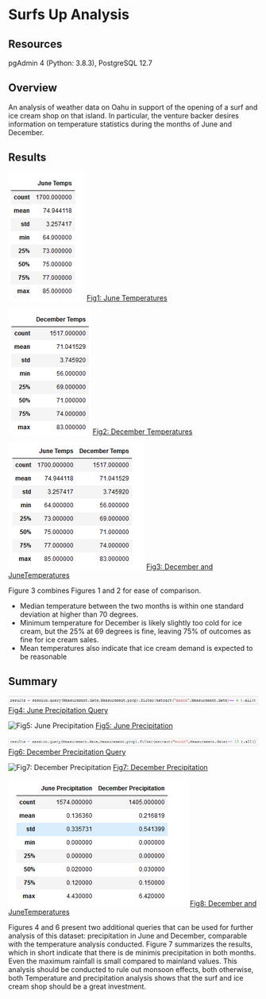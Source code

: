 # Surfs Up Analysis
## Resources
pgAdmin 4 (Python: 3.8.3), PostgreSQL 12.7


## Overview
An analysis of weather data on Oahu in support of the opening of a surf and ice cream shop on that island.  In particular, the venture backer desires information on temperature statistics during the months of June and December.



## Results


![Fig1: June Temperatures](other_resources/01_June_Temperatures.png)
[Fig1: June Temperatures](other_resources/01_June_Temperatures.png?raw=true "Figure 1: June Temperatures")




![Fig2: December Temperatures](other_resources/02_December_Temperatures.png)
[Fig2: December Temperatures](other_resources/02_December_Temperatures.png?raw=true "Figure 2: December Temperatures")





![Fig3: December And June Temperatures](other_resources/03_June_and_December_Temperatures.png)
[Fig3: December and JuneTemperatures](other_resources/03_June_and_December_Temperatures.png?raw=true "Figure 3: December Temperatures")

Figure 3 combines Figures 1 and 2 for ease of comparison. 
- Median temperature between the two months is within one standard deviation at higher than 70 degrees.
- Minimum temperature for December is likely slightly too cold for ice cream, but the 25% at 69 degrees is fine, leaving 75% of outcomes as fine for ice cream sales.
- Mean temperatures also indicate that ice cream demand is expected to be reasonable

## Summary



![Fig4: June Precipitation Query](other_resources/04_June_Precipitation_Query.png)
[Fig4: June Precipitation Query](other_resources/04_June_Precipitation_Query.png?raw=true "Figure 4: June Precipitation Query")


![Fig5: June Precipitation](other_resources/05_June_Precipitation.png)
[Fig5: June Precipitation](other_resources/05_June_Precipitation.png?raw=true "Figure 5: June Precipitation")







![Fig6: December Precipitation Query](other_resources/06_December_Precipitation_Query.png)
[Fig6: December Precipitation Query](other_resources/06_December_Precipitation_Query.png?raw=true "Figure 6: December Precipitation Query")



![Fig7: December Precipitation](other_resources/07_December_Precipitation.png)
[Fig7: December Precipitation](other_resources/07_December_Precipitation.png?raw=true "Figure 7: December Precipitation")













![Fig8: December And June Temperatures](other_resources/08_June_and_December_Precipitation.png)
[Fig8: December and JuneTemperatures](other_resources/08_June_and_December_Precipitation.png?raw=true "Figure 8: December Temperatures")


Figures 4 and 6 present two additional queries that can be used for further analysis of this dataset: precipitation in June and December, comparable with the temperature analysis conducted.  Figure 7 summarizes the results, which in short indicate that there is de minimis precipitation in both months.  Even the maximum rainfall is small compared to mainland values.  This analysis should be conducted to rule out monsoon effects, both otherwise, both Temperature and precipitation analysis shows that the surf and ice cream shop should be a great investment.





